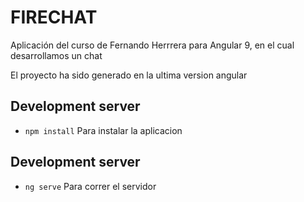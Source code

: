 # FIRECHAT

Aplicación del curso de Fernando Herrrera para Angular 9, en el cual desarrollamos un chat


El proyecto ha sido generado en la ultima version angular

## Development server

 * `npm install` Para instalar la aplicacion

## Development server

 * `ng serve` Para correr el servidor
